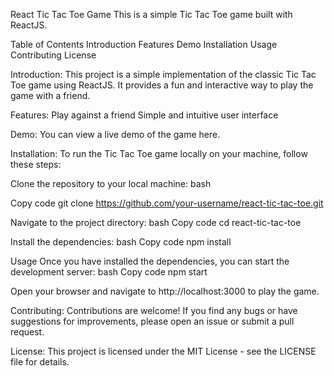 React Tic Tac Toe Game
This is a simple Tic Tac Toe game built with ReactJS.

Table of Contents
Introduction
Features
Demo
Installation
Usage
Contributing
License


Introduction:
This project is a simple implementation of the classic Tic Tac Toe game using ReactJS. It provides a fun and interactive way to play the game  with a friend.

Features:
Play against a friend
Simple and intuitive user interface


Demo:
You can view a live demo of the game here.

Installation:
To run the Tic Tac Toe game locally on your machine, follow these steps:

Clone the repository to your local machine:
bash

Copy code
git clone https://github.com/your-username/react-tic-tac-toe.git

Navigate to the project directory:
bash
Copy code
cd react-tic-tac-toe

Install the dependencies:
bash
Copy code
npm install


Usage
Once you have installed the dependencies, you can start the development server:
bash
Copy code
npm start

Open your browser and navigate to http://localhost:3000 to play the game.

Contributing:
Contributions are welcome! If you find any bugs or have suggestions for improvements, please open an issue or submit a pull request.

License:
This project is licensed under the MIT License - see the LICENSE file for details.

